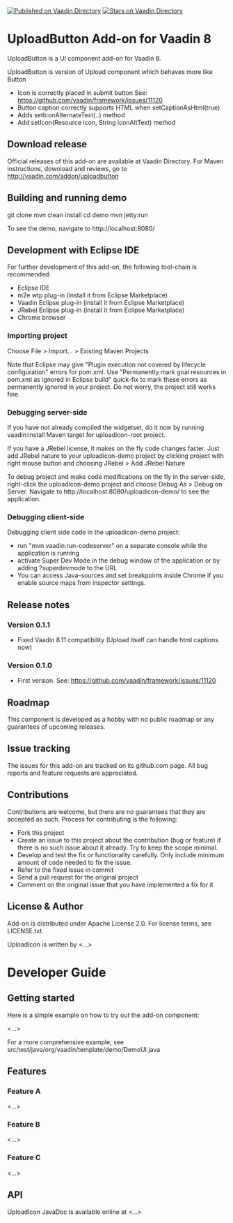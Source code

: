 [![Published on Vaadin  Directory](https://img.shields.io/badge/Vaadin%20Directory-published-00b4f0.svg)](https://vaadin.com/directory/component/uploadbutton-add-on)
[![Stars on Vaadin Directory](https://img.shields.io/vaadin-directory/star/uploadbutton-add-on.svg)](https://vaadin.com/directory/component/uploadbutton-add-on)

# UploadButton Add-on for Vaadin 8

UploadButton is a UI component add-on for Vaadin 8.

UploadButton is version of Upload component which behaves more like Button
 
 - Icon is correctly placed in submit button
    See: https://github.com/vaadin/framework/issues/11120
 - Button caption correctly supports HTML when setCaptionAsHtml(true)
 - Adds setIconAlternateText(..) method
 - Add setIcon(Resource icon, String iconAltText) method

## Download release

Official releases of this add-on are available at Vaadin Directory. For Maven instructions, download and reviews, go to http://vaadin.com/addon/uploadbutton

## Building and running demo

git clone <url of the UploadButton repository>
mvn clean install
cd demo
mvn jetty:run

To see the demo, navigate to http://localhost:8080/

## Development with Eclipse IDE

For further development of this add-on, the following tool-chain is recommended:
- Eclipse IDE
- m2e wtp plug-in (install it from Eclipse Marketplace)
- Vaadin Eclipse plug-in (install it from Eclipse Marketplace)
- JRebel Eclipse plug-in (install it from Eclipse Marketplace)
- Chrome browser

### Importing project

Choose File > Import... > Existing Maven Projects

Note that Eclipse may give "Plugin execution not covered by lifecycle configuration" errors for pom.xml. Use "Permanently mark goal resources in pom.xml as ignored in Eclipse build" quick-fix to mark these errors as permanently ignored in your project. Do not worry, the project still works fine. 

### Debugging server-side

If you have not already compiled the widgetset, do it now by running vaadin:install Maven target for uploadicon-root project.

If you have a JRebel license, it makes on the fly code changes faster. Just add JRebel nature to your uploadicon-demo project by clicking project with right mouse button and choosing JRebel > Add JRebel Nature

To debug project and make code modifications on the fly in the server-side, right-click the uploadicon-demo project and choose Debug As > Debug on Server. Navigate to http://localhost:8080/uploadicon-demo/ to see the application.

### Debugging client-side

Debugging client side code in the uploadicon-demo project:
  - run "mvn vaadin:run-codeserver" on a separate console while the application is running
  - activate Super Dev Mode in the debug window of the application or by adding ?superdevmode to the URL
  - You can access Java-sources and set breakpoints inside Chrome if you enable source maps from inspector settings.
 
## Release notes

### Version 0.1.1
- Fixed Vaadin 8.11 compatibility (Upload itself can handle html captions now)

### Version 0.1.0
- First version. See: https://github.com/vaadin/framework/issues/11120

## Roadmap

This component is developed as a hobby with no public roadmap or any guarantees of upcoming releases.

## Issue tracking

The issues for this add-on are tracked on its github.com page. All bug reports and feature requests are appreciated. 

## Contributions

Contributions are welcome, but there are no guarantees that they are accepted as such. Process for contributing is the following:
- Fork this project
- Create an issue to this project about the contribution (bug or feature) if there is no such issue about it already. Try to keep the scope minimal.
- Develop and test the fix or functionality carefully. Only include minimum amount of code needed to fix the issue.
- Refer to the fixed issue in commit
- Send a pull request for the original project
- Comment on the original issue that you have implemented a fix for it

## License & Author

Add-on is distributed under Apache License 2.0. For license terms, see LICENSE.txt.

UploadIcon is written by <...>

# Developer Guide

## Getting started

Here is a simple example on how to try out the add-on component:

<...>

For a more comprehensive example, see src/test/java/org/vaadin/template/demo/DemoUI.java

## Features

### Feature A

<...>

### Feature B

<...>

### Feature C

<...>

## API

UploadIcon JavaDoc is available online at <...>
